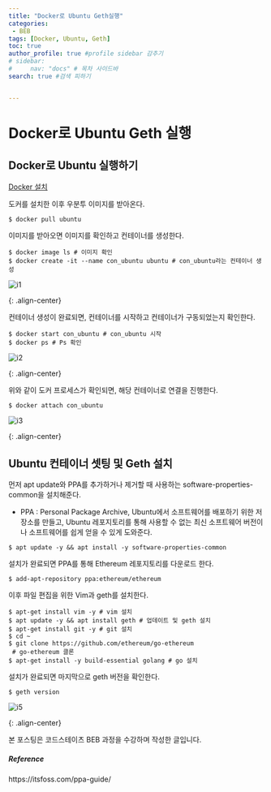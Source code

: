 ```yaml
---
title: "Docker로 Ubuntu Geth실행"
categories:
 - BEB
tags: [Docker, Ubuntu, Geth] 
toc: true
author_profile: true #profile sidebar 감추기
# sidebar:
#     nav: "docs" # 목차 사이드바
search: true #검색 피하기


---
```




# Docker로 Ubuntu Geth 실행



## Docker로 Ubuntu 실행하기

[Docker 설치](https://docs.docker.com/desktop/install/mac-install/)

도커를 설치한 이후 우분투 이미지를 받아온다.

```shell
$ docker pull ubuntu
```

이미지를 받아오면 이미지를 확인하고 컨테이너를 생성한다.

```shell
$ docker image ls # 이미지 확인
$ docker create -it --name con_ubuntu ubuntu # con_ubuntu라는 컨테이너 생성
```

![i1](../../images/2022-09-14-dockergeth/i1.png)

{: .align-center}

컨테이너 생성이 완료되면, 컨테이너를 시작하고 컨테이너가 구동되었는지 확인한다.

```shell
$ docker start con_ubuntu # con_ubuntu 시작
$ docker ps # Ps 확인
```

![i2](../../images/2022-09-14-dockergeth/i2.png)

{: .align-center}

위와 같이 도커 프로세스가 확인되면, 해당 컨테이너로 연결을 진행한다.

```shell
$ docker attach con_ubuntu
```

![i3](../../images/2022-09-14-dockergeth/i3.png)

{: .align-center}



## Ubuntu 컨테이너 셋팅 및 Geth 설치

먼저 apt update와 PPA를 추가하거나 제거할 때 사용하는 software-properties-common을 설치해준다.

- PPA : Personal Package Archive, Ubuntu에서 소프트웨어를 배포하기 위한 저장소를 만들고, Ubuntu 레포지토리를 통해 사용할 수 없는 최신 소프트웨어 버전이나 소프트웨어를 쉽게 얻을 수 있게 도와준다.

```shell
$ apt update -y && apt install -y software-properties-common
```

설치가 완료되면 PPA를 통해 Ethereum 레포지토리를 다운로드 한다.

```shell
$ add-apt-repository ppa:ethereum/ethereum
```

이후 파일 편집을 위한 Vim과 geth를 설치한다. 

```shell
$ apt-get install vim -y # vim 설치
$ apt update -y && apt install geth # 업데이트 및 geth 설치
$ apt-get install git -y # git 설치
$ cd ~ 
$ git clone https://github.com/ethereum/go-ethereum
 # go-ethereum 클론
$ apt-get install -y build-essential golang # go 설치
```

설치가 완료되면 마지막으로 geth 버전을 확인한다.

```shell
$ geth version
```

![i5](../../images/2022-09-14-dockergeth/i5.png)

{: .align-center}



<div class="notice">
  <p>본 포스팅은 코드스테이츠 BEB 과정을 수강하며 작성한 글입니다.</p>
  <h5>Reference</h5>
  <a>https://itsfoss.com/ppa-guide/</a>
  <br>
</div>